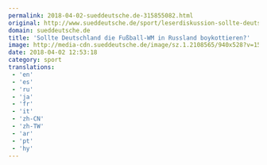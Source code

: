 ```yaml
---
permalink: 2018-04-02-sueddeutsche.de-315855082.html
original: http://www.sueddeutsche.de/sport/leserdiskussion-sollte-deutschland-die-fussball-wm-in-russland-boykottieren-1.3928740
domain: sueddeutsche.de
title: 'Sollte Deutschland die Fußball-WM in Russland boykottieren?'
image: http://media-cdn.sueddeutsche.de/image/sz.1.2108565/940x528?v=1520912428
date: 2018-04-02 12:53:18
category: sport
translations: 
 - 'en'
 - 'es'
 - 'ru'
 - 'ja'
 - 'fr'
 - 'it'
 - 'zh-CN'
 - 'zh-TW'
 - 'ar'
 - 'pt'
 - 'hy'
---
```


